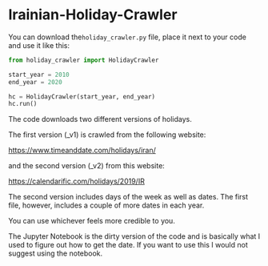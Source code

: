 # Irainian-Holiday-Crawler

You can download the`holiday_crawler.py` file, place it next to your code and use it like this:

```python
from holiday_crawler import HolidayCrawler

start_year = 2010
end_year = 2020

hc = HolidayCrawler(start_year, end_year)
hc.run()
```

The code downloads two different versions of holidays. 

The first version (_v1) is crawled from the following website:

https://www.timeanddate.com/holidays/iran/

and the second version (_v2) from this website:

https://calendarific.com/holidays/2019/IR

The second version includes days of the week as well as dates. The first file, however, includes a couple of more dates in each year. 

You can use whichever feels more credible to you. 


The Jupyter Notebook is the dirty version of the code and is basically what I used to figure out how to get the date. If you want to use this I would not suggest using the notebook. 
